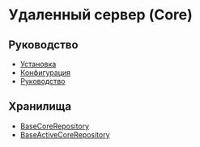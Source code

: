 Удаленный сервер (Core)
===

## Руководство

* [Установка](install.md)
* [Конфигурация](config.md)
* [Руководство](guide.md)

## Хранилища

* [BaseCoreRepository](repository-base-core.md)
* [BaseActiveCoreRepository](repository-base-active-core.md)

